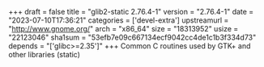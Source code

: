 +++
draft = false
title = "glib2-static 2.76.4-1"
version = "2.76.4-1"
date = "2023-07-10T17:36:21"
categories = ['devel-extra']
upstreamurl = "http://www.gnome.org/"
arch = "x86_64"
size = "18313952"
usize = "22123046"
sha1sum = "53efb7e09c667134ecf9042cc4de1c1b3f334d73"
depends = "['glibc>=2.35']"
+++
Common C routines used by GTK+ and other libraries (static)
